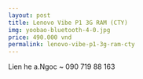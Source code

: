 ```yaml
---
layout: post
title: Lenovo Vibe P1 3G RAM (CTY)
img: yoobao-bluetooth-4-0.jpg
price: 490.000 vnd
permalink: lenovo-vibe-p1-3g-ram-cty
---
```

Lien he a.Ngoc ~ 090 719 88 163
